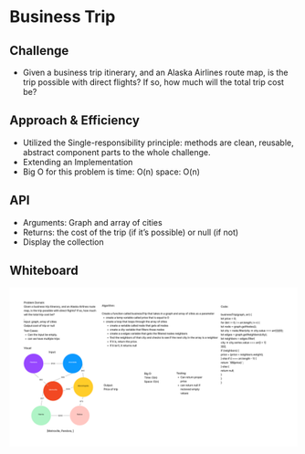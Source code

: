 # Business Trip

## Challenge

- Given a business trip itinerary, and an Alaska Airlines route map, is the trip possible with direct flights? If so, how much will the total trip cost be?

## Approach & Efficiency

- Utilized the Single-responsibility principle: methods are clean, reusable, abstract component parts to the whole challenge.
- Extending an Implementation
- Big O for this problem is time: O(n) space: O(n)

## API

- Arguments: Graph and array of cities
- Returns: the cost of the trip (if it’s possible) or null (if not)
- Display the collection

## Whiteboard

![whiteboard](./image/Challenge37.png)